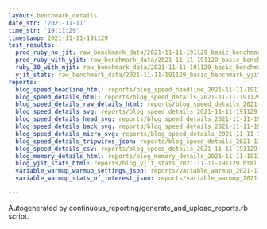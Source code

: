 ```yaml
---
layout: benchmark_details
date_str: '2021-11-11'
time_str: '19:11:29'
timestamp: 2021-11-11-191129
test_results:
  prod_ruby_no_jit: raw_benchmark_data/2021-11-11-191129_basic_benchmark_prod_ruby_no_jit.json
  prod_ruby_with_yjit: raw_benchmark_data/2021-11-11-191129_basic_benchmark_prod_ruby_with_yjit.json
  ruby_30_with_mjit: raw_benchmark_data/2021-11-11-191129_basic_benchmark_ruby_30_with_mjit.json
  yjit_stats: raw_benchmark_data/2021-11-11-191129_basic_benchmark_yjit_stats.json
reports:
  blog_speed_headline_html: reports/blog_speed_headline_2021-11-11-191129.html
  blog_speed_details_html: reports/blog_speed_details_2021-11-11-191129.html
  blog_speed_details_raw_details_html: reports/blog_speed_details_2021-11-11-191129.raw_details.html
  blog_speed_details_svg: reports/blog_speed_details_2021-11-11-191129.svg
  blog_speed_details_head_svg: reports/blog_speed_details_2021-11-11-191129.head.svg
  blog_speed_details_back_svg: reports/blog_speed_details_2021-11-11-191129.back.svg
  blog_speed_details_micro_svg: reports/blog_speed_details_2021-11-11-191129.micro.svg
  blog_speed_details_tripwires_json: reports/blog_speed_details_2021-11-11-191129.tripwires.json
  blog_speed_details_csv: reports/blog_speed_details_2021-11-11-191129.csv
  blog_memory_details_html: reports/blog_memory_details_2021-11-11-191129.html
  blog_yjit_stats_html: reports/blog_yjit_stats_2021-11-11-191129.html
  variable_warmup_warmup_settings_json: reports/variable_warmup_2021-11-11-191129.warmup_settings.json
  variable_warmup_stats_of_interest_json: reports/variable_warmup_2021-11-11-191129.stats_of_interest.json

---
```

Autogenerated by continuous_reporting/generate_and_upload_reports.rb script.
